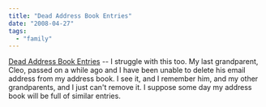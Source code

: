 ```yaml
---
title: "Dead Address Book Entries"
date: "2008-04-27"
tags: 
  - "family"
---
```


[Dead Address Book Entries](http://www.feld.com/blog/archives/2008/04/dead_address_bo.html) -- I struggle with this too. My last grandparent, Cleo, passed on a while ago and I have been unable to delete his email address from my address book. I see it, and I remember him, and my other grandparents, and I just can't remove it. I suppose some day my address book will be full of similar entries.
